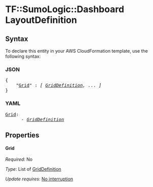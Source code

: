 # TF::SumoLogic::Dashboard LayoutDefinition

## Syntax

To declare this entity in your AWS CloudFormation template, use the following syntax:

### JSON

<pre>
{
    "<a href="#grid" title="Grid">Grid</a>" : <i>[ <a href="griddefinition.md">GridDefinition</a>, ... ]</i>
}
</pre>

### YAML

<pre>
<a href="#grid" title="Grid">Grid</a>: <i>
      - <a href="griddefinition.md">GridDefinition</a></i>
</pre>

## Properties

#### Grid

_Required_: No

_Type_: List of <a href="griddefinition.md">GridDefinition</a>

_Update requires_: [No interruption](https://docs.aws.amazon.com/AWSCloudFormation/latest/UserGuide/using-cfn-updating-stacks-update-behaviors.html#update-no-interrupt)

